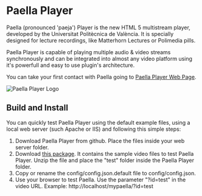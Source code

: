 # Paella Player #
Paella (pronounced 'paeja') Player is the new HTML 5 multistream player, developed by the Universitat Politècnica de València. It is specially designed for lecture recordings, like Matterhorn Lectures or Polimedia pills.

Paella Player is capable of playing multiple audio & video streams synchronously and can be integrated into almost any video platform using it's powerfull and easy to use plugin's architecture.

You can take your first contact with Paella going to [Paella Player Web Page](http://paellaplayer.upv.es).

![Paella Player Logo](http://paellaplayer.upv.es/resources/logo_paella.png)

## Build and Install ##
You can quickly test Paella Player using the default example files, using a local web server (such Apache or IIS) and following this simple steps:

1. Download Paella Player from github. Place the files inside your web server folder.
2. Download [this package](http://polimedia.upv.es/pub/paella-dev-resources.zip). It contains the sample video files to test Paella Player. Unzip the file and place the "test" folder inside the Paella Player folder.
3. Copy or rename the config/config.json.default file to config/config.json.
4. Use your browser to test Paella. Use the parameter "?id=test" in the video URL. Example: http://localhost/mypaella/?id=test

